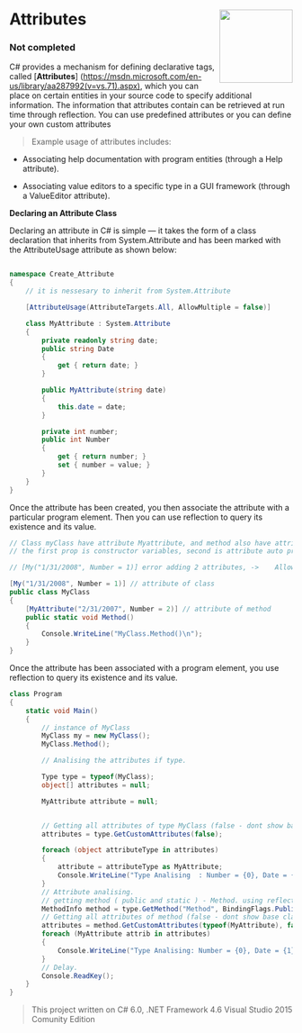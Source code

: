 # Attributes  <img src="https://cloud.githubusercontent.com/assets/24522089/21962098/41a510c8-db36-11e6-95ef-eb392a0a1919.png" align="right" width="130px" height="130px" /> 

### Not completed

C# provides a mechanism for defining declarative tags, called [**Attributes**] (https://msdn.microsoft.com/en-us/library/aa287992(v=vs.71).aspx), which you can place on certain entities in your source code to specify additional information. The information that attributes contain can be retrieved at run time through reflection. You can use predefined attributes or you can define your own custom attributes

> Example usage of attributes includes:

* Associating help documentation with program entities (through a Help attribute).

* Associating value editors to a specific type in a GUI framework (through a ValueEditor attribute).

**Declaring an Attribute Class**

Declaring an attribute in C# is simple — it takes the form of a class declaration that inherits from System.Attribute and has been marked with the AttributeUsage attribute as shown below:

```c#

namespace Create_Attribute
{
    // it is nessesary to inherit from System.Attribute

    [AttributeUsage(AttributeTargets.All, AllowMultiple = false)]

    class MyAttribute : System.Attribute
    {
        private readonly string date;
        public string Date
        {
            get { return date; }
        }

        public MyAttribute(string date)
        {
            this.date = date;
        }

        private int number;
        public int Number
        {
            get { return number; }
            set { number = value; }
        }
    }
}
```
Once the attribute has been created, you then associate the attribute with a particular program element. 
Then you can use reflection to query its existence and its value.

```c#
// Class myClass have attribute Myattribute, and method also have attribute
// the first prop is constructor variables, second is attribute auto properties

// [My("1/31/2008", Number = 1)] error adding 2 attributes, ->    AllowMultiple = false

[My("1/31/2008", Number = 1)] // attribute of class
public class MyClass
{
    [MyAttribute("2/31/2007", Number = 2)] // attribute of method
    public static void Method()
    {
        Console.WriteLine("MyClass.Method()\n");
    }
}
```

Once the attribute has been associated with a program element, you use reflection to query its existence and its value.

```c#
class Program
{
    static void Main()
    {
        // instance of MyClass
        MyClass my = new MyClass();
        MyClass.Method();

        // Analising the attributes if type.

        Type type = typeof(MyClass);
        object[] attributes = null;

        MyAttribute attribute = null;


        // Getting all attributes of type MyClass (false - dont show base class attributes).
        attributes = type.GetCustomAttributes(false);

        foreach (object attributeType in attributes)
        {
            attribute = attributeType as MyAttribute;
            Console.WriteLine("Type Analising  : Number = {0}, Date = {1}", attribute.Number, attribute.Date);
        }
        // Attribute analising.
        // getting method ( public and static ) - Method. using reflection
        MethodInfo method = type.GetMethod("Method", BindingFlags.Public | BindingFlags.Static);
        // Getting all attributes of method (false - dont show base class attributes).
        attributes = method.GetCustomAttributes(typeof(MyAttribute), false);
        foreach (MyAttribute attrib in attributes)
        {
            Console.WriteLine("Type Analising: Number = {0}, Date = {1}", attrib.Number, attrib.Date);
        }
        // Delay.
        Console.ReadKey();
    }
}
```



> This project written on C# 6.0, .NET Framework 4.6 Visual Studio 2015 Comunity Edition
